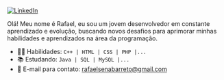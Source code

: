 [![LinkedIn](https://img.shields.io/badge/LinkedIn-010001?style=for-the-badge&logo=linkedin&logoColor=white)](https://www.linkedin.com/in/rafaznj/)


Olá! Meu nome é Rafael, eu sou um jovem desenvolvedor em constante aprendizado e evolução, buscando novos desafios para aprimorar minhas habilidades e aprendizados na área da programação.
- 👨‍💻 Habilidades: `C++ | HTML | CSS | PHP |...`
- 📚 Estudando: `Java | SQL | MySQL |...`
- 📧 E-mail para contato: rafaelsenabarreto@gmail.com
